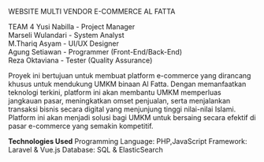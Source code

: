 WEBSITE MULTI VENDOR E-COMMERCE AL FATTA

TEAM 4 
Yusi Nabilla - Project Manager  
Marseli Wulandari - System Analyst  
M.Thariq Asyam - UI/UX Designer  
Agung Setiawan - Programmer (Front-End/Back-End)  
Reza Oktaviana - Tester (Quality Assurance)  


Proyek ini bertujuan untuk membuat platform e-commerce yang dirancang khusus untuk mendukung UMKM binaan Al Fatta. Dengan memanfaatkan teknologi terkini, platform ini akan membantu UMKM memperluas jangkauan pasar, meningkatkan omset penjualan, serta menjalankan transaksi bisnis secara digital yang menjunjung tinggi nilai-nilai Islami. Platform ini akan menjadi solusi bagi UMKM untuk bersaing secara efektif di pasar e-commerce yang semakin kompetitif.

**Technologies Used**
Programming Language: PHP,JavaScript
Framework: Laravel & Vue.js
Database: SQL & ElasticSearch


